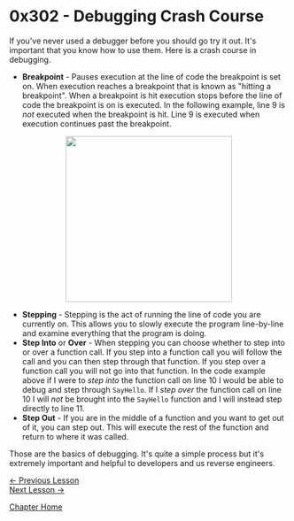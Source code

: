 # 0x302 - Debugging Crash Course

If you've never used a debugger before you should go try it out. It's important that you know how to use them. Here is a crash course in debugging.

* **Breakpoint** - Pauses execution at the line of code the breakpoint is set on. When execution reaches a breakpoint that is known as "hitting a breakpoint". When a breakpoint is hit execution stops before the line of code the breakpoint is on is executed. In the following example, line 9 is *not* executed when the breakpoint is hit. Line 9 is executed when execution continues past the breakpoint.

<p align="center">
  <img height="300" src="[ignore]/BreakpointExample.png">
</p>

* **Stepping** - Stepping is the act of running the line of code you are currently on. This allows you to slowly execute the program line-by-line and examine everything that the program is doing.
* **Step Into** or **Over** - When stepping you can choose whether to step into or over a function call. If you step into a function call you will follow the call and you can then step through that function. If you step over a function call you will not go into that function. In the code example above if I were to *step into* the function call on line 10 I would be able to debug and step through `SayHello`. If I *step over* the function call on line 10 I will *not* be brought into the `SayHello` function and I will instead step directly to line 11.
* **Step Out** - If you are in the middle of a function and you want to get out of it, you can step out. This will execute the rest of the function and return to where it was called.

Those are the basics of debugging. It's quite a simple process but it's extremely important and helpful to developers and us reverse engineers.

[<- Previous Lesson](0x301-ToolTypes.md)  
[Next Lesson ->](0x303-ToolGuides.md)  

[Chapter Home](0x300-Tools.md)  
